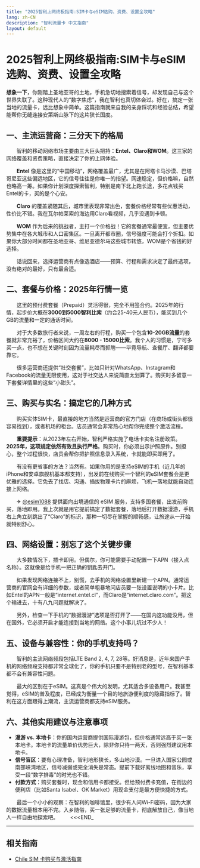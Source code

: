 ```yaml
---
title: "2025智利上网终极指南:SIM卡与eSIM选购、资费、设置全攻略"
lang: zh-CN
description: "智利流量卡 中文指南"
layout: default
---
```

# 2025智利上网终极指南:SIM卡与eSIM选购、资费、设置全攻略

**想象一下**，你刚踏上圣地亚哥的土地，手机急切地搜索着信号，却发现自己与这个世界失联了。这种现代人的“数字焦虑”，我在智利也真切体会过。好在，搞定一张当地的流量卡，远比想象中简单。这篇指南就来自我的亲身踩坑和经验总结，希望能帮你无缝连接安第斯山脉下的这片狭长国度。

## 一、主流运营商：三分天下的格局

　　智利的移动网络市场主要由三大巨头把持：**Entel、Claro和WOM**。这三家的网络覆盖和资费策略，直接决定了你的上网体验。

　　**Entel** 像是这里的“中国移动”，网络覆盖最广，尤其是在阿塔卡马沙漠、巴塔哥尼亚这些偏远地区，它的信号往往是你唯一的指望。网速稳定，但价格嘛，自然也略高一筹。如果你计划深度探索智利，特别是南下北上跑长途，多花点钱买Entel的卡，买的是个心安。

　　**Claro** 的覆盖紧随其后，城市里表现非常出色，套餐价格经常有些优惠活动，性价比不错。我在瓦尔帕莱索的海边用Claro看视频，几乎没遇到卡顿。

　　**WOM** 作为后来的挑战者，主打一个价格战！它的套餐通常最便宜，但主要优势集中在各大城市和人口密集区。一旦离开都市圈，信号强度可能会打个折扣。如果你大部分时间都在圣地亚哥、维尼亚德尔马这些城市转悠，WOM是个省钱的好选择。

　　话说回来，选择运营商有点像选酒店——预算、行程和需求决定了最终选项，没有绝对的最好，只有最合适。

## 二、套餐与价格：2025年行情一览

　　这里的预付费套餐（Prepaid）灵活得很，完全不用签合约。2025年的行情，起步价大概在**3000到5000智利比索**（约合25-40元人民币），能买到几个GB的流量和一定的通话时间。

　　对于大多数旅行者来说，一周左右的行程，购买一个包含**10-20GB流量**的套餐就非常充裕了，价格区间大约在**8000 - 15000比索**。我个人的习惯是，宁可多买一点，也不想在关键时刻因为流量耗尽而抓瞎——毕竟导航、查餐厅、翻译都要靠它。

　　很多运营商还提供“社交套餐”，比如只针对WhatsApp、Instagram和Facebook的流量无限使用，这对于社交达人来说简直太划算了。购买时多留意一下套餐详情里的这些“小甜头”。

## 三、购买与实名：搞定它的几种方式

　　购买实体SIM卡，最直接的地方当然是运营商的官方门店（在商场或街头都很容易找到），或者机场的柜台。店员通常会非常热心地帮你完成整个激活流程。

　　**重要提示**：从2023年左右开始，智利严格实施了电话卡实名注册政策。**2025年，这项规定依然有效且执行严格**。购买时，你必须出示护照原件。别担心，整个过程很快，店员会帮你把护照信息录入系统，卡就能即买即用了。

　　有没有更省事的方法？当然有。如果你用的是支持eSIM的手机（近几年的iPhone和安卓旗舰机基本都支持），出发前在线购买一个智利的eSIM套餐会是更优雅的选择。它免去了找店、沟通、插拔物理卡片的麻烦，飞机一落地就能自动连接上网络。

　　✈ [@esim1088](https://t.me/s/esim1088) 提供面向出境通信的 eSIM 服务，支持多国套餐，出发前购买，落地即用。我上次就是用它提前搞定了数据套餐，落地后打开数据漫游，手机右上角立刻跳出了“Claro”的标识，那种一切尽在掌握的顺畅感，让旅途从一开始就特别舒心。

## 四、网络设置：别忘了这个关键步骤

　　大多数情况下，插卡即用。但偶尔，你可能需要手动配置一下APN（接入点名称）。这就像是给手机一把正确的钥匙去开门。

　　如果发现网络连接不上，别慌，去手机的网络设置里新建一个APN。通常运营商的官网会有详细的参数，或者简单粗暴地问店员要一张设置说明的小卡片。比如Entel的APN一般是“internet.entel.cl”，而Claro是“internet.claro.com”。把这个输进去，十有八九问题就解决了。

　　另外，检查一下手机的“数据漫游”选项是否打开了——在国内这功能没用，但在国外，它必须开启才能连接到当地的网络。这个小事儿坑过不少人！

## 五、设备与兼容性：你的手机支持吗？

　　智利的主流网络频段包括LTE Band 2, 4, 7, 28等。好消息是，近年来国产手机的网络频段支持都非常全球化了，你的手机只要不是特别老的型号，在智利基本都不会有兼容性问题。

　　最大的区别在于eSIM。这真是个伟大的发明，尤其适合多设备用户。我甚至觉得，eSIM的普及程度，已经成为衡量一个目的地旅游便利度的隐藏指标了。智利在这方面跟得上潮流，主流运营商都支持eSIM服务。

## 六、其他实用建议与注意事项

*   **漫游 vs. 本地卡**：你的国内运营商提供国际漫游包，但价格通常远高于买一张本地卡。本地卡的流量单价优势巨大，除非你只待一两天，否则强烈建议用本地卡。
*   **信号盲区**：要有心理准备，智利地形狭长，多山地沙漠。一旦进入国家公园或南部峡湾地区，信号减弱或完全消失是常态。提前下载好离线地图和音乐，享受一段“数字排毒”的时光也不错。
*   **付款方式**：购买套餐时，现金和信用卡都接受。但给预付费卡充值，在街边的便利店（比如Santa Isabel、OK Market）用现金支付是最方便快捷的方式。

　　最后一个小小的观察：在智利的咖啡馆里，很少有人问Wi-Fi密码，因为大家的数据流量根本用不完。入乡随俗，买一张足够的流量卡，彻底解放自己，像当地人一样自由地探索吧。
　　<<<END_

<!-- crosslink -->
---

## 相关指南

- [Chile SIM 卡购买与激活指南](https://faciylike.github.io/chile-sim-guides)
